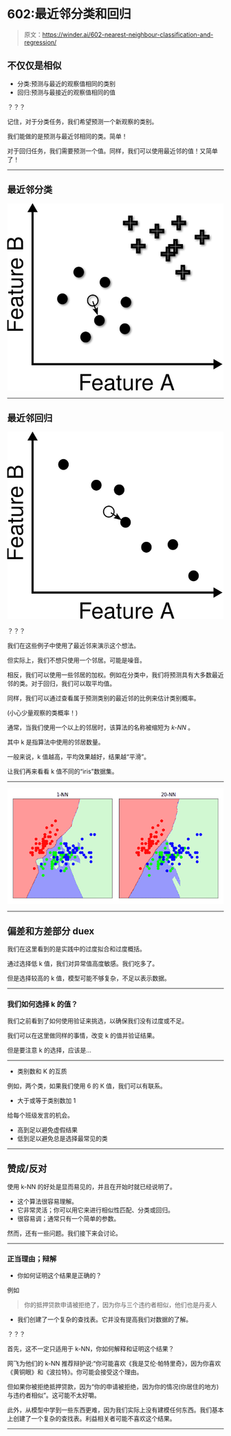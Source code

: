 # 602:最近邻分类和回归

> 原文：<https://winder.ai/602-nearest-neighbour-classification-and-regression/>

## 不仅仅是相似

*   分类:预测与最近的观察值相同的类别
*   回归:预测与最接近的观察值相同的值

？？？

记住，对于分类任务，我们希望预测一个新观察的类别。

我们能做的是预测与最近邻相同的类。简单！

对于回归任务，我们需要预测一个值。同样，我们可以使用最近邻的值！又简单了！

* * *

## 最近邻分类

![Nearest neighbour classification](img/f2876d1f076d2f93ab60caa6c7583397.png)

* * *

## 最近邻回归

![Nearest neighbour regression](img/4d9aa59a71fafc67ff68981982012c26.png)

？？？

我们在这些例子中使用了最近邻来演示这个想法。

但实际上，我们不想只使用一个邻居。可能是噪音。

相反，我们可以使用一些邻居的加权。例如在分类中，我们将预测具有大多数最近邻的类。对于回归，我们可以取平均值。

同样，我们可以通过查看属于预测类别的最近邻的比例来估计类别概率。

(小心少量观察的类概率！)

通常，当我们使用一个以上的邻居时，该算法的名称被缩短为 *k-NN* 。

其中 k 是指算法中使用的邻居数量。

一般来说，k 值越高，平均效果越好，结果越“平滑”。

让我们再来看看 k 值不同的“iris”数据集。

* * *

![iris_knn](img/2882b50bc0308da970368e32b365ff20.png)

* * *

## 偏差和方差部分 duex

我们在这里看到的是实践中的过度拟合和过度概括。

通过选择低 k 值，我们对异常值高度敏感。我们吃多了。

但是选择较高的 k 值，模型可能不够复杂，不足以表示数据。

* * *

### 我们如何选择 k 的值？

我们之前看到了如何使用验证来挑选，以确保我们没有过度或不足。

我们可以在这里做同样的事情，改变 k 的值并验证结果。

但是要注意 k 的选择，应该是&mldr;

* * *

*   类别数和 K 的互质

例如，两个类，如果我们使用 6 的 K 值，我们可以有联系。

*   大于或等于类别数加 1

给每个班级发言的机会。

*   高到足以避免虚假结果
*   低到足以避免总是选择最常见的类

* * *

## 赞成/反对

使用 k-NN 的好处是显而易见的，并且在开始时就已经说明了。

*   这个算法很容易理解。
*   它非常灵活；你可以用它来进行相似性匹配、分类或回归。
*   很容易调；通常只有一个简单的参数。

然而，还有一些问题。我们接下来会讨论。

* * *

### 正当理由；辩解

*   你如何证明这个结果是正确的？

例如

> 你的抵押贷款申请被拒绝了，因为你与三个违约者相似，他们也是丹麦人

*   我们创建了一个复杂的查找表。它并没有提高我们对数据的了解。

？？？

首先，这不一定只适用于 k-NN，你如何解释和证明这个结果？

网飞为他们的 k-NN 推荐辩护说:“你可能喜欢《我是艾伦·帕特里奇》，因为你喜欢《黄铜眼》和《波拉特》。你可能会接受这个理由。

但如果你被拒绝抵押贷款，因为“你的申请被拒绝，因为你的情况(你居住的地方)与违约者相似”。这可能不太好嚼。

此外，从模型中学到一些东西更难，因为我们实际上没有建模任何东西。我们基本上创建了一个复杂的查找表。利益相关者可能不喜欢这个结果。

* * *